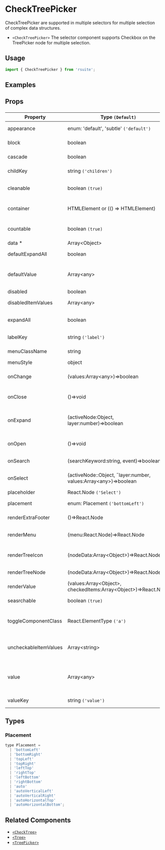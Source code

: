 # CheckTreePicker

CheckTreePicker are supported in multiple selectors for multiple selection of complex data structures.

- `<CheckTreePicker>` The selector component supports Checkbox on the TreePicker node for multiple selection.

## Usage

```js
import { CheckTreePicker } from 'rsuite';
```

## Examples

<!--{demo}-->

## Props

### <CheckTreePicker>

| Property              | Type `(Default)`                                                           | Description                                                 |
| --------------------- | -------------------------------------------------------------------------- | ----------------------------------------------------------- |
| appearance            | enum: 'default', 'subtle' `('default')`                                    | Set picker appearence                                       |
| block                 | boolean                                                                    | Blocking an entire row                                      |
| cascade               | boolean                                                                    | whether cascade select                                      |
| childKey              | string `('children')`                                                      | set children key in data                                    |
| cleanable             | boolean `(true)`                                                           | whether the selected value can be cleared                   |
| container             | HTMLElement or (() => HTMLElement)                                         | Sets the rendering container                                |
| countable             | boolean `(true)`                                                           | whether display counts of checkItems                        |
| data \*               | Array&lt;Object&gt;                                                        | tree data                                                   |
| defaultExpandAll      | boolean                                                                    | expand all tree node                                        |
| defaultValue          | Array&lt;any&gt;                                                           | (UnControlled) default values of the selected tree node     |
| disabled              | boolean                                                                    | whether disabled                                            |
| disabledItemValues    | Array&lt;any&gt;                                                           | values of disabled tree node                                |
| expandAll             | boolean                                                                    | Expand or unExpand all nodes(Controlled)                    |
| labelKey              | string `('label')`                                                         | set label key in data                                       |
| menuClassName         | string                                                                     | className for Menu                                          |
| menuStyle             | object                                                                     | style for Menu                                              |
| onChange              | (values:Array&lt;any&gt;)=>boolean                                         | callback fired when value change                            |
| onClose               | ()=>void                                                                   | callback fired when close component                         |
| onExpand              | (activeNode:Object, layer:number)=>boolean                                 | callback fired when tree node expand state changed          |
| onOpen                | ()=>void                                                                   | callback fired when open component                          |
| onSearch              | (searchKeyword:string, event)=>boolean                                     | callback fired when search                                  |
| onSelect              | (activeNode::Object, ˝layer:number, values:Array&lt;any&gt;)=>boolean      | callback fired when tree node is selected                   |
| placeholder           | React.Node `('Select')`                                                    |                                                             |
| placement             | enum: Placement `('bottomLeft')`                                           | Placement of component                                      |
| renderExtraFooter     | ()=>React.Node                                                             | custom render extra footer                                  |
| renderMenu            | (menu:React.Node)=>React.Node                                              | Customizing the Rendering Menu list                         |
| renderTreeIcon        | (nodeData:Array&lt;Object&gt;)=>React.Node                                 | custom render the icon of tree node                         |
| renderTreeNode        | (nodeData:Array&lt;Object&gt;)=>React.Node                                 | custom render tree node                                     |
| renderValue           | (values:Array&lt;Object&gt;, checkedItems:Array&lt;Object&gt;)=>React.Node | custom render placeholder                                   |
| seasrchable           | boolean `(true)`                                                           | whether display search input box                            |
| toggleComponentClass  | React.ElementType `('a')`                                                  | You can use a custom element for this component             |
| uncheckableItemValues | Array&lt;string&gt;                                                        | Set the option value for the check box not to be rendered   |
| value                 | Array&lt;any&gt;                                                           | (Controlled) specifies the values of the selected tree node |
| valueKey              | string `('value')`                                                         | set value key in data                                       |

## Types

### Placement

```js
type Placement =
  | 'bottomLeft'
  | 'bottomRight'
  | 'topLeft'
  | 'topRight'
  | 'leftTop'
  | 'rightTop'
  | 'leftBottom'
  | 'rightBottom'
  | 'auto'
  | 'autoVerticalLeft'
  | 'autoVerticalRight'
  | 'autoHorizontalTop'
  | 'autoHorizontalBottom';
```

## Related Components

- [`<CheckTree>`](./check-tree)
- [`<Tree>`](./tree)
- [`<TreePicker>`](./tree-picker)
